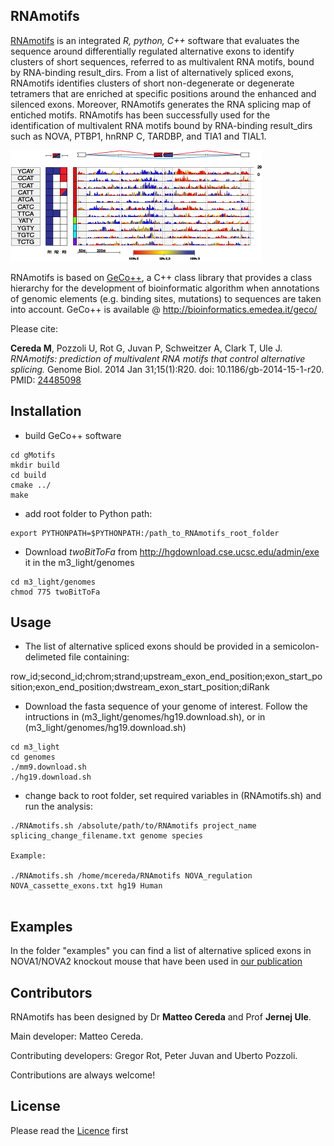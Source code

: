 ## RNAmotifs ##


[RNAmotifs](http://genomebiology.biomedcentral.com/articles/10.1186/gb-2014-15-1-r20) is an integrated *R, python, C++* software that evaluates the sequence around differentially regulated alternative exons to identify clusters of short sequences, referred to as multivalent RNA motifs, bound by RNA-binding result_dirs. From a list of alternatively spliced exons, RNAmotifs identifies clusters of short non-degenerate or degenerate tetramers that are enriched at specific positions around the enhanced and silenced exons. Moreover, RNAmotifs generates the RNA splicing map of entiched motifs. RNAmotifs has been successfully used for the identification of multivalent RNA motifs bound by RNA-binding result_dirs such as NOVA, PTBP1, hnRNP C, TARDBP, and TIA1 and TIAL1.

![NOVA](examples/NOVA.png)

RNAmotifs is based on [GeCo++](http://bioinformatics.oxfordjournals.org/content/27/9/1313.long), a C++ class library that provides a class hierarchy for the development of bioinformatic algorithm when annotations of genomic elements (e.g. binding sites, mutations) to sequences are taken into account. GeCo++ is available @ http://bioinformatics.emedea.it/geco/


Please cite:

**Cereda M**, Pozzoli U, Rot G, Juvan P, Schweitzer A, Clark T, Ule J. *RNAmotifs: prediction of multivalent RNA motifs that control alternative splicing.* Genome Biol. 2014 Jan 31;15(1):R20. doi: 10.1186/gb-2014-15-1-r20. PMID: [24485098](http://www.ncbi.nlm.nih.gov/pubmed/24485098)


## Installation

- build GeCo++ software
```
cd gMotifs
mkdir build
cd build
cmake ../
make
```
- add root folder to Python path:
```
export PYTHONPATH=$PYTHONPATH:/path_to_RNAmotifs_root_folder
```

- Download *twoBitToFa* from http://hgdownload.cse.ucsc.edu/admin/exe it in the m3_light/genomes

```
cd m3_light/genomes
chmod 775 twoBitToFa
```

## Usage

- The list of alternative spliced exons should be provided in a semicolon-delimeted file containing:

row_id;second_id;chrom;strand;upstream_exon_end_position;exon_start_position;exon_end_position;dwstream_exon_start_position;diRank

- Download the fasta sequence of your genome of interest. Follow the intructions in (m3_light/genomes/hg19.download.sh), or in (m3_light/genomes/hg19.download.sh)
```
cd m3_light
cd genomes
./mm9.download.sh
./hg19.download.sh
```
-  change back to root folder, set required variables in (RNAmotifs.sh) and run the analysis:

```
./RNAmotifs.sh /absolute/path/to/RNAmotifs project_name splicing_change_filename.txt genome species

Example:

./RNAmotifs.sh /home/mcereda/RNAmotifs NOVA_regulation NOVA_cassette_exons.txt hg19 Human


```

## Examples

In the folder "examples" you can find a list of alternative spliced exons in NOVA1/NOVA2 knockout mouse that have been used in [our publication](http://genomebiology.biomedcentral.com/articles/10.1186/gb-2014-15-1-r20)


## Contributors

RNAmotifs has been designed by Dr **Matteo Cereda** and Prof **Jernej Ule**. 

Main developer: Matteo Cereda. 

Contributing developers: Gregor Rot, Peter Juvan and Uberto Pozzoli.

Contributions are always welcome!

## License

Please read the [Licence](LICENSE) first